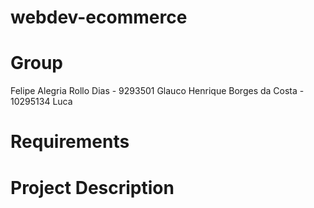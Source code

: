 # webdev-ecommerce

# Group
Felipe Alegria Rollo Dias - 9293501
Glauco Henrique Borges da Costa - 10295134
Luca

# Requirements

# Project Description
